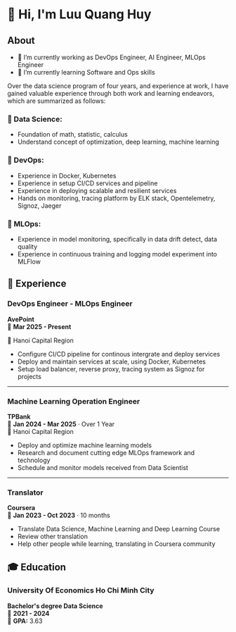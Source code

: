 # 👋 Hi, I'm Luu Quang Huy

## About
- 🔭 I’m currently working as DevOps Engineer, AI Engineer, MLOps Engineer
- 🌱 I’m currently learning Software and Ops skills

Over the data science program of four years, and experience at work, I have gained valuable experience through both work and learning endeavors, which are summarized as follows:

### 🔬 Data Science:
- Foundation of math, statistic, calculus
- Understand concept of optimization, deep learning, machine learning

### 🚀 DevOps:
- Experience in Docker, Kubernetes
- Experience in setup CI/CD services and pipeline
- Experience in deploying scalable and resilient services
- Hands on monitoring, tracing platform by ELK stack, Opentelemetry, Signoz, Jaeger

### 🤖 MLOps:
- Experience in model monitoring, specifically in data drift detect, data quality
- Experience in continuous training and logging model experiment into MLFlow

## 💼 Experience

### DevOps Engineer - MLOps Engineer
**AvePoint**  
📅 **Mar 2025 - Present** 

📍 Hanoi Capital Region
- Configure CI/CD pipeline for continous intergrate and deploy services
- Deploy and maintain services at scale, using Docker, Kubernetes
- Setup load balancer, reverse proxy, tracing system as Signoz for projects
---

### Machine Learning Operation Engineer
**TPBank**  
📅 **Jan 2024 - Mar 2025** · Over 1 Year  
📍 Hanoi Capital Region

- Deploy and optimize machine learning models
- Research and document cutting edge MLOps framework and technology
- Schedule and monitor models received from Data Scientist
  
---

### Translator
**Coursera**  
📅 **Jan 2023 - Oct 2023** · 10 months

- Translate Data Science, Machine Learning and Deep Learning Course
- Review other translation
- Help other people while learning, translating in Coursera community

## 🎓 Education

### University Of Economics Ho Chi Minh City
**Bachelor's degree Data Science**  
📅 **2021 - 2024**  
🎯 **GPA:** 3.63

